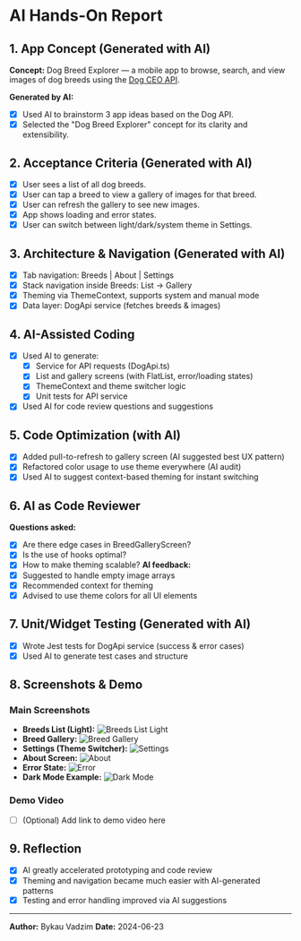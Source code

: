 # AI Hands-On Report

## 1. App Concept (Generated with AI)

**Concept:**
Dog Breed Explorer — a mobile app to browse, search, and view images of dog breeds using the [Dog CEO API](https://dog.ceo/dog-api/).

**Generated by AI:**

- [x] Used AI to brainstorm 3 app ideas based on the Dog API.
- [x] Selected the "Dog Breed Explorer" concept for its clarity and extensibility.

## 2. Acceptance Criteria (Generated with AI)

- [x] User sees a list of all dog breeds.
- [x] User can tap a breed to view a gallery of images for that breed.
- [x] User can refresh the gallery to see new images.
- [x] App shows loading and error states.
- [x] User can switch between light/dark/system theme in Settings.

## 3. Architecture & Navigation (Generated with AI)

- [x] Tab navigation: Breeds | About | Settings
- [x] Stack navigation inside Breeds: List → Gallery
- [x] Theming via ThemeContext, supports system and manual mode
- [x] Data layer: DogApi service (fetches breeds & images)

## 4. AI-Assisted Coding

- [x] Used AI to generate:
  - [x] Service for API requests (DogApi.ts)
  - [x] List and gallery screens (with FlatList, error/loading states)
  - [x] ThemeContext and theme switcher logic
  - [x] Unit tests for API service
- [x] Used AI for code review questions and suggestions

## 5. Code Optimization (with AI)

- [x] Added pull-to-refresh to gallery screen (AI suggested best UX pattern)
- [x] Refactored color usage to use theme everywhere (AI audit)
- [x] Used AI to suggest context-based theming for instant switching

## 6. AI as Code Reviewer

**Questions asked:**

- [x] Are there edge cases in BreedGalleryScreen?
- [x] Is the use of hooks optimal?
- [x] How to make theming scalable?
      **AI feedback:**
- [x] Suggested to handle empty image arrays
- [x] Recommended context for theming
- [x] Advised to use theme colors for all UI elements

## 7. Unit/Widget Testing (Generated with AI)

- [x] Wrote Jest tests for DogApi service (success & error cases)
- [x] Used AI to generate test cases and structure

## 8. Screenshots & Demo

### Main Screenshots

- **Breeds List (Light):**
  ![Breeds List Light](screenshots/breeds-list-light.png)
- **Breed Gallery:**
  ![Breed Gallery](screenshots/breed-gallery.png)
- **Settings (Theme Switcher):**
  ![Settings](screenshots/settings.png)
- **About Screen:**
  ![About](screenshots/about.png)
- **Error State:**
  ![Error](screenshots/error.png)
- **Dark Mode Example:**
  ![Dark Mode](screenshots/breed-gallery-dark.png)

### Demo Video

- [ ] (Optional) Add link to demo video here

## 9. Reflection

- [x] AI greatly accelerated prototyping and code review
- [x] Theming and navigation became much easier with AI-generated patterns
- [x] Testing and error handling improved via AI suggestions

---

**Author:** Bykau Vadzim
**Date:** 2024-06-23
